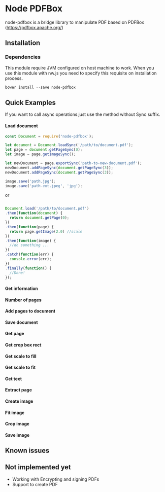 Node PDFBox
=======

node-pdfbox is a bridge library to manipulate PDF based on PDFBox (https://pdfbox.apache.org/)

Installation
------------

### Dependencies

This module require JVM configured on host machine to work. When you use this module with nw.js you need to specify this requisite on installation process.

```js
bower install --save node-pdfbox
```

Quick Examples
-------

If you want to call async operations just use the method without Sync suffix.

#### Load document

```js
const Document = require('node-pdfbox');

let document = Document.loadSync('/path/to/document.pdf');
let page = document.getPageSync(0);
let image = page.getImageSync();

let newDocument = page.exportSync('path-to-new-document.pdf');
newDocument.addPageSync(document.getPageSync(3));
newDocument.addPageSync(document.getPageSync(3));

image.save('path.jpg');
image.save('path-ext.jpeg', 'jpg');

```

or

```js

Document.load('/path/to/document.pdf')
.then(function(document) {
  return document.getPage(0);
})
.then(function(page) {
  return page.getImage(2.0) //scale
})
.then(function(image) {
  //do something ...
})
.catch(function(err) {
  console.error(err);
})
.finally(function() {
  //Done!
});

```

#### Get information

#### Number of pages

#### Add pages to document

#### Save document

#### Get page

#### Get crop box rect

#### Get scale to fill

#### Get scale to fit

#### Get text

#### Extract page

#### Create image

#### Fit image

#### Crop image

#### Save image

Known issues
------------

Not implemented yet
------------
  - Working with Encrypting and signing PDFs
  - Support to create PDF
